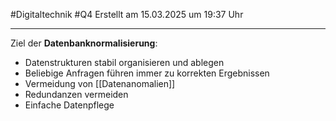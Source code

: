 #Digitaltechnik #Q4 Erstellt am 15.03.2025 um 19:37 Uhr

---

Ziel der **Datenbanknormalisierung**:
- Datenstrukturen stabil organisieren und ablegen
- Beliebige Anfragen führen immer zu korrekten Ergebnissen
- Vermeidung von [[Datenanomalien]]
- Redundanzen vermeiden
- Einfache Datenpflege
